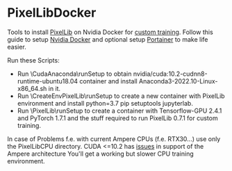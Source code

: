 # PixelLibDocker

Tools to install [PixelLib](https://github.com/ayoolaolafenwa/PixelLib) on Nvidia Docker for [custom training](https://github.com/ayoolaolafenwa/PixelLib/blob/master/Tutorials/custom_train.md).
Follow this guide to setup [Nvidia Docker](https://docs.nvidia.com/datacenter/cloud-native/container-toolkit/install-guide.html#docker)
and optional setup [Portainer](https://docs.portainer.io/start/install/server/docker/linux) to make life easier.

Run these Scripts:
 * Run \CudaAnaconda\runSetup to obtain nvidia/cuda:10.2-cudnn8-runtime-ubuntu18.04 container and install Anaconda3-2022.10-Linux-x86_64.sh in it.
 * Run \CreateEnvPixelLib\runSetup to create a new container with PixelLib environment and install python=3.7 pip setuptools jupyterlab.
 * Run \PixelLib\runSetup to create a container with Tensorflow-GPU 2.4.1 and PyTorch 1.7.1 and the stuff required to run PixelLib 0.7.1 for custom training.
 
In case of Problems f.e. with current Ampere CPUs (f.e. RTX30...) use only the PixelLibCPU directory. CUDA <=10.2 has [issues](https://docs.nvidia.com/cuda/ampere-compatibility-guide/index.html) in support of the Ampere architecture You'll get a working but slower CPU training environment.
